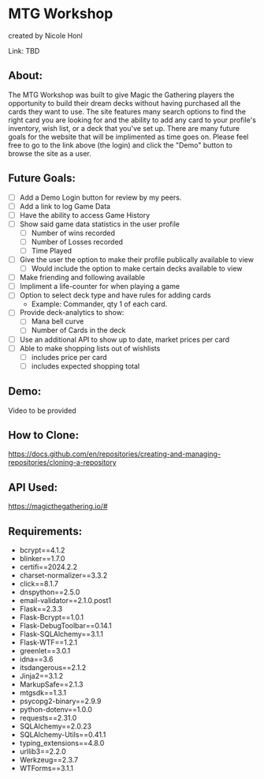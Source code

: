 # MTG Workshop
created by Nicole Honl

Link: TBD

## About:
The MTG Workshop was built to give Magic the Gathering players the opportunity to build their dream decks without having purchased all the cards they want to use. The site features many search options to find the right card you are looking for and the ability to add any card to your profile's inventory, wish list, or a deck that you've set up. There are many future goals for the website that will be implimented as time goes on. Please feel free to go to the link above (the login) and click the "Demo" button to browse the site as a user.

## Future Goals:
  - [ ] Add a Demo Login button for review by my peers.
  - [ ] Add a link to log Game Data
  - [ ] Have the ability to access Game History
  - [ ] Show said game data statistics in the user profile
    - [ ] Number of wins recorded
    - [ ] Number of Losses recorded
    - [ ] Time Played
  - [ ] Give the user the option to make their profile publically available to view
    - [ ] Would include the option to make certain decks available to view
  - [ ] Make friending and following available
  - [ ] Impliment a life-counter for when playing a game
  - [ ] Option to select deck type and have rules for adding cards
    - Example: Commander, qty 1 of each card.
  - [ ] Provide deck-analytics to show:
    - [ ] Mana bell curve
    - [ ] Number of Cards in the deck
  - [ ] Use an additional API to show up to date, market prices per card
  - [ ] Able to make shopping lists out of wishlists
    - [ ] includes price per card
    - [ ] includes expected shopping total

## Demo:
Video to be provided

## How to Clone:
https://docs.github.com/en/repositories/creating-and-managing-repositories/cloning-a-repository

## API Used:
https://magicthegathering.io/#

## Requirements:
- bcrypt==4.1.2
- blinker==1.7.0
- certifi==2024.2.2
- charset-normalizer==3.3.2
- click==8.1.7
- dnspython==2.5.0
- email-validator==2.1.0.post1
- Flask==2.3.3
- Flask-Bcrypt==1.0.1
- Flask-DebugToolbar==0.14.1
- Flask-SQLAlchemy==3.1.1
- Flask-WTF==1.2.1
- greenlet==3.0.1
- idna==3.6
- itsdangerous==2.1.2
- Jinja2==3.1.2
- MarkupSafe==2.1.3
- mtgsdk==1.3.1
- psycopg2-binary==2.9.9
- python-dotenv==1.0.0
- requests==2.31.0
- SQLAlchemy==2.0.23
- SQLAlchemy-Utils==0.41.1
- typing_extensions==4.8.0
- urllib3==2.2.0
- Werkzeug==2.3.7
- WTForms==3.1.1
